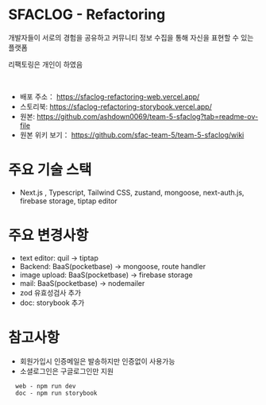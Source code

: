 # SFACLOG - Refactoring

개발자들이 서로의 경험을 공유하고 커뮤니티 정보 수집을 통해 자신을 표현할 수 있는 플랫폼

리팩토링은 개인이 하였음

<br />

- 배포 주소： https://sfaclog-refactoring-web.vercel.app/  
- 스토리북: https://sfaclog-refactoring-storybook.vercel.app/
- 원본: https://github.com/ashdown0069/team-5-sfaclog?tab=readme-ov-file
- 원본 위키 보기： https://github.com/sfac-team-5/team-5-sfaclog/wiki

# 주요 기술 스택

- Next.js , Typescript, Tailwind CSS, zustand, mongoose, next-auth.js, firebase storage, tiptap editor

# 주요 변경사항

- text editor: quil -> tiptap
- Backend: BaaS(pocketbase) -> mongoose, route handler
- image upload: BaaS(pocketbase) -> firebase storage
- mail: BaaS(pocketbase) -> nodemailer
- zod 유효성검사 추가
- doc: storybook 추가

# 참고사항
- 회원가입시 인증메일은 발송하지만 인증없이 사용가능
- 소셜로그인은 구글로그인만 지원

```
  web - npm run dev
  doc - npm run storybook
```
